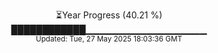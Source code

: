 <p align="center">
⏳Year Progress (40.21 %)<br>
████████████▁▁▁▁▁▁▁▁▁▁▁▁▁▁▁▁▁▁ <br>
<sub>Updated: Tue, 27 May 2025 18:03:36 GMT</sub>
</p>

